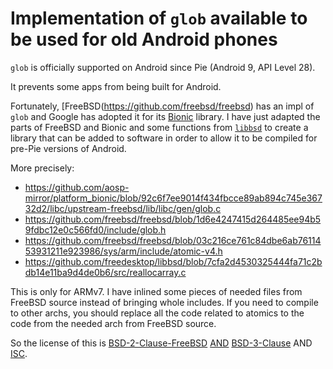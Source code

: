 Implementation of `glob` available to be used for old Android phones
====================================================================

`glob` is officially supported on Android since Pie (Android 9, API Level 28).

It prevents some apps from being built for Android.

Fortunately, [FreeBSD(https://github.com/freebsd/freebsd) has an impl of `glob` and Google has adopted it for its [Bionic](https://github.com/aosp-mirror/platform_bionic/) library. I have just adapted the parts of FreeBSD and Bionic and some functions from [`libbsd`](https://github.com/freedesktop/libbsd) to create a library that can be added to software in order to allow it to be compiled for pre-Pie versions of Android.

More precisely:
* https://github.com/aosp-mirror/platform_bionic/blob/92c6f7ee9014f434fbcce89ab894c745e36732d2/libc/upstream-freebsd/lib/libc/gen/glob.c
* https://github.com/freebsd/freebsd/blob/1d6e4247415d264485ee94b59fdbc12e0c566fd0/include/glob.h
* https://github.com/freebsd/freebsd/blob/03c216ce761c84dbe6ab7611453931211e923986/sys/arm/include/atomic-v4.h
* https://github.com/freedesktop/libbsd/blob/7cfa2d4530325444fa71c2bdb14e11ba9d4de0b6/src/reallocarray.c


This is only for ARMv7. I have inlined some pieces of needed files from FreeBSD source instead of bringing whole includes. If you need to compile to other archs, you should replace all the code related to atomics to the code from the needed arch from FreeBSD source.

So the license of this is [BSD-2-Clause-FreeBSD](https://tldrlegal.com/license/bsd-2-clause-license-(freebsd)) [AND](https://spdx.dev/spdx-specification-21-web-version/#h.jxpfx0ykyb60) [BSD-3-Clause](https://tldrlegal.com/license/bsd-3-clause-license-(revised)) AND [ISC](https://tldrlegal.com/license/-isc-license).
